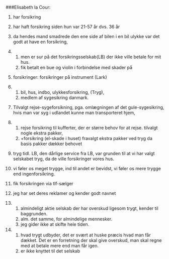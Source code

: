 ###Elisabeth la Cour:

1. har forsikring

2. har haft forsikring siden hun var 21-57 år dvs. 36 år

3. da hendes mand smadrede den ene side af bilen i en bil ulykke var det godt at have en forsikring, 

4. 1. men er sur på det forsikringsselskab(LB) der ikke ville betale for mit hus. 
   2. fik betalt en bue og violin i forbindelse med skader på 

5. forsikringer: forsikringer på instrument (Lark)

6. 1. bil, hus, indbo, ulykkesforsikring, (Tryg), 
   2. medlem af sygesikring danmark.

7. Tilvalgt rejse-sygeforsikning, pga. omlægningen af det gule-sygesikring, hvis man var syg i udlandet kunne man transporteret hjem, 

8. 1. rejse forsikring til kufferter, der er større behov for at rejse. tilvalgt nogle ekstra pakker, 
   2. +forsikring (el-skade i huset) fravalgt ekstra pakker ved tryg da basis pakker dækker behovet

9. tryg tidl. LB, den dårlige service fra LB, var grunden til at vi har valgt selskabet tryg, da de ville forsikringer vores hus.

10. vi føler os meget trygge, ind til andet er bevidst, vi føler os mere trygge end ingenforsikring.

11. fik forsikringen via tlf-sælger

12. jeg har set deres reklamer og kender godt navnet

13. 1. almindeligt aktie selskab der har overskud ligesom trygt, kender til baggrunden. 
    2. alm. det samme, for almindelige mennesker.
    3. jeg gider ikke at skifte hele tiden.



1. 1. hvad trygt udbyder, det er svært at huske præcis hvad man får dækket. Det er en forretning der skal give overskud, man skal regne med at betale mere end man får igen.
   2. er ikke knyttet til det selskab